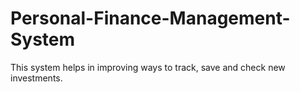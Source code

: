# Personal-Finance-Management-System
This system helps in improving ways to track, save and check new investments.
